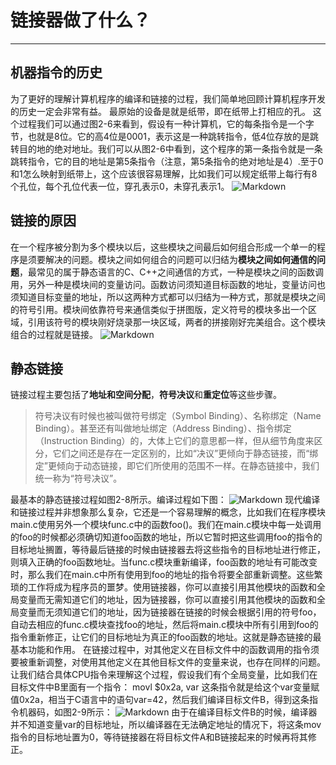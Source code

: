 ﻿# 链接器做了什么？


--- 
## 机器指令的历史
为了更好的理解计算机程序的编译和链接的过程，我们简单地回顾计算机程序开发的历史一定会非常有益。
最原始的设备是就是纸带，即在纸带上打相应的孔。
这个过程我们可以通过图2-6来看到，假设有一种计算机，它的每条指令是一个字节，也就是8位。它的高4位是0001，表示这是一种跳转指令，低4位存放的是跳转目的地的绝对地址。我们可以从图2-6中看到，这个程序的第一条指令就是一条跳转指令，它的目的地址是第5条指令（注意，第5条指令的绝对地址是4）.至于0和1怎么映射到纸带上，这个应该很容易理解，比如我们可以规定纸带上每行有8个孔位，每个孔位代表一位，穿孔表示0，未穿孔表示1。
![Markdown](http://i1.bvimg.com/641036/27d3e2b51e986d9a.png)

## 链接的原因
在一个程序被分割为多个模块以后，这些模块之间最后如何组合形成一个单一的程序是须要解决的问题。模块之间如何组合的问题可以归结为**模块之间如何通信的问题**，最常见的属于静态语言的C、C++之间通信的方式，一种是模块之间的函数调用，另外一种是模块间的变量访问。函数访问须知道目标函数的地址，变量访问也须知道目标变量的地址，所以这两种方式都可以归结为一种方式，那就是模块之间的符号引用。模块间依靠符号来通信类似于拼图版，定义符号的模块多出一个区域，引用该符号的模块刚好烧录那一块区域，两者的拼接刚好完美组合。这个模块组合的过程就是链接。
![Markdown](http://i4.bvimg.com/641036/c3ec5a0f1619aed6.png)

## 静态链接
链接过程主要包括了**地址和空间分配**，**符号决议**和**重定位**等这些步骤。
>符号决议有时候也被叫做符号绑定（Symbol Binding）、名称绑定（Name Binding）。甚至还有叫做地址绑定（Address Binding）、指令绑定（Instruction Binding）的，大体上它们的意思都一样，但从细节角度来区分，它们之间还是存在一定区别的，比如“决议”更倾向于静态链接，而“绑定”更倾向于动态链接，即它们所使用的范围不一样。在静态链接中，我们统一称为“符号决议”。

最基本的静态链接过程如图2-8所示。编译过程如下图：
![Markdown](http://i2.bvimg.com/641036/e69a91a51d075d2a.png)
现代编译和链接过程并非想象那么复杂，它还是一个容易理解的概念，比如我们在程序模块main.c使用另外一个模块func.c中的函数foo()。我们在main.c模块中每一处调用的foo的时候都必须确切知道foo函数的地址，所以它暂时把这些调用foo的指令的目标地址搁置，等待最后链接的时候由链接器去将这些指令的目标地址进行修正，则填入正确的foo函数地址。当func.c模块重新编译，foo函数的地址有可能改变时，那么我们在main.c中所有使用到foo的地址的指令将要全部重新调整。这些繁琐的工作将成为程序员的噩梦。使用链接器，你可以直接引用其他模块的函数和全局变量而无需知道它们的地址，因为链接器，你可以直接引用其他模块的函数和全局变量而无须知道它们的地址，因为链接器在链接的时候会根据引用的符号foo，自动去相应的func.c模块查找foo的地址，然后将main.c模块中所有引用到foo的指令重新修正，让它们的目标地址为真正的foo函数的地址。这就是静态链接的最基本功能和作用。
在链接过程中，对其他定义在目标文件中的函数调用的指令须要被重新调整，对使用其他定义在其他目标文件的变量来说，也存在同样的问题。让我们结合具体CPU指令来理解这个过程，假设我们有个全局变量，比如我们在目标文件中B里面有一个指令：
movl  $0x2a, var
这条指令就是给这个var变量赋值0x2a，相当于C语言中的语句var=42，然后我们编译目标文件B，得到这条指令机器码，如图2-9所示：
![Markdown](http://i2.bvimg.com/641036/8567d7b3dc5e9329.png)
由于在编译目标文件B的时候，编译器并不知道变量var的目标地址，所以编译器在无法确定地址的情况下，将这条mov指令的目标地址置为0，等待链接器在将目标文件A和B链接起来的时候再将其修正。



